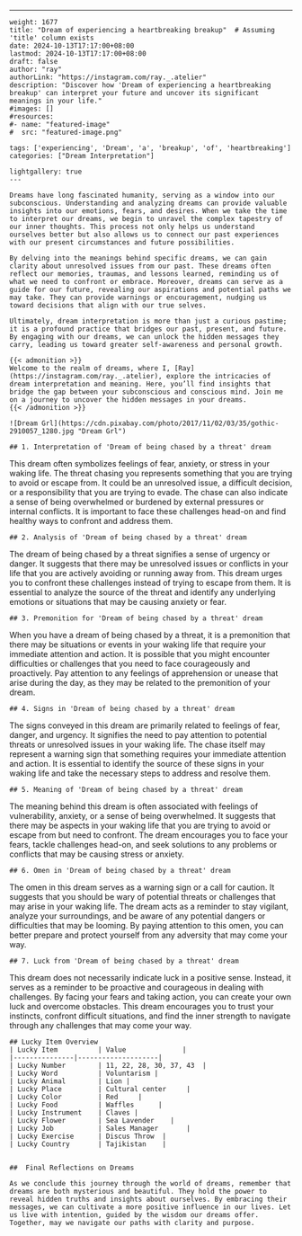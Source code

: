 ---
    weight: 1677
    title: "Dream of experiencing a heartbreaking breakup"  # Assuming 'title' column exists
    date: 2024-10-13T17:17:00+08:00
    lastmod: 2024-10-13T17:17:00+08:00
    draft: false
    author: "ray"
    authorLink: "https://instagram.com/ray._.atelier"
    description: "Discover how 'Dream of experiencing a heartbreaking breakup' can interpret your future and uncover its significant meanings in your life."
    #images: []
    #resources:
    #- name: "featured-image"
    #  src: "featured-image.png"
    
    tags: ['experiencing', 'Dream', 'a', 'breakup', 'of', 'heartbreaking']
    categories: ["Dream Interpretation"]
    
    lightgallery: true
    ---
    
    Dreams have long fascinated humanity, serving as a window into our subconscious. Understanding and analyzing dreams can provide valuable insights into our emotions, fears, and desires. When we take the time to interpret our dreams, we begin to unravel the complex tapestry of our inner thoughts. This process not only helps us understand ourselves better but also allows us to connect our past experiences with our present circumstances and future possibilities.
    
    By delving into the meanings behind specific dreams, we can gain clarity about unresolved issues from our past. These dreams often reflect our memories, traumas, and lessons learned, reminding us of what we need to confront or embrace. Moreover, dreams can serve as a guide for our future, revealing our aspirations and potential paths we may take. They can provide warnings or encouragement, nudging us toward decisions that align with our true selves.
    
    Ultimately, dream interpretation is more than just a curious pastime; it is a profound practice that bridges our past, present, and future. By engaging with our dreams, we can unlock the hidden messages they carry, leading us toward greater self-awareness and personal growth.
    
    {{< admonition >}}
    Welcome to the realm of dreams, where I, [Ray](https://instagram.com/ray._.atelier), explore the intricacies of dream interpretation and meaning. Here, you’ll find insights that bridge the gap between your subconscious and conscious mind. Join me on a journey to uncover the hidden messages in your dreams.
    {{< /admonition >}}
    
    ![Dream Grl](https://cdn.pixabay.com/photo/2017/11/02/03/35/gothic-2910057_1280.jpg "Dream Grl")
    
    ## 1. Interpretation of 'Dream of being chased by a threat' dream
    
This dream often symbolizes feelings of fear, anxiety, or stress in your waking life. The threat chasing you represents something that you are trying to avoid or escape from. It could be an unresolved issue, a difficult decision, or a responsibility that you are trying to evade. The chase can also indicate a sense of being overwhelmed or burdened by external pressures or internal conflicts. It is important to face these challenges head-on and find healthy ways to confront and address them.
    
    ## 2. Analysis of 'Dream of being chased by a threat' dream
    
The dream of being chased by a threat signifies a sense of urgency or danger. It suggests that there may be unresolved issues or conflicts in your life that you are actively avoiding or running away from. This dream urges you to confront these challenges instead of trying to escape from them. It is essential to analyze the source of the threat and identify any underlying emotions or situations that may be causing anxiety or fear.
    
    ## 3. Premonition for 'Dream of being chased by a threat' dream
    
When you have a dream of being chased by a threat, it is a premonition that there may be situations or events in your waking life that require your immediate attention and action. It is possible that you might encounter difficulties or challenges that you need to face courageously and proactively. Pay attention to any feelings of apprehension or unease that arise during the day, as they may be related to the premonition of your dream.
    
    ## 4. Signs in 'Dream of being chased by a threat' dream
    
The signs conveyed in this dream are primarily related to feelings of fear, danger, and urgency. It signifies the need to pay attention to potential threats or unresolved issues in your waking life. The chase itself may represent a warning sign that something requires your immediate attention and action. It is essential to identify the source of these signs in your waking life and take the necessary steps to address and resolve them.
    
    ## 5. Meaning of 'Dream of being chased by a threat' dream
    
The meaning behind this dream is often associated with feelings of vulnerability, anxiety, or a sense of being overwhelmed. It suggests that there may be aspects in your waking life that you are trying to avoid or escape from but need to confront. The dream encourages you to face your fears, tackle challenges head-on, and seek solutions to any problems or conflicts that may be causing stress or anxiety.
    
    ## 6. Omen in 'Dream of being chased by a threat' dream
    
The omen in this dream serves as a warning sign or a call for caution. It suggests that you should be wary of potential threats or challenges that may arise in your waking life. The dream acts as a reminder to stay vigilant, analyze your surroundings, and be aware of any potential dangers or difficulties that may be looming. By paying attention to this omen, you can better prepare and protect yourself from any adversity that may come your way.
    
    ## 7. Luck from 'Dream of being chased by a threat' dream
    
This dream does not necessarily indicate luck in a positive sense. Instead, it serves as a reminder to be proactive and courageous in dealing with challenges. By facing your fears and taking action, you can create your own luck and overcome obstacles. This dream encourages you to trust your instincts, confront difficult situations, and find the inner strength to navigate through any challenges that may come your way.
    
    ## Lucky Item Overview
    | Lucky Item          | Value              |
    |---------------|--------------------|
    | Lucky Number        | 11, 22, 28, 30, 37, 43  |
    | Lucky Word          | Voluntarism |
    | Lucky Animal        | Lion |
    | Lucky Place         | Cultural center     |
    | Lucky Color         | Red     |
    | Lucky Food          | Waffles      |
    | Lucky Instrument    | Claves |
    | Lucky Flower        | Sea Lavender    |
    | Lucky Job           | Sales Manager       |
    | Lucky Exercise      | Discus Throw  |
    | Lucky Country       | Tajikistan    |
    
    
    ##  Final Reflections on Dreams
    
    As we conclude this journey through the world of dreams, remember that dreams are both mysterious and beautiful. They hold the power to reveal hidden truths and insights about ourselves. By embracing their messages, we can cultivate a more positive influence in our lives. Let us live with intention, guided by the wisdom our dreams offer. Together, may we navigate our paths with clarity and purpose.
    